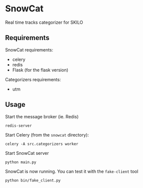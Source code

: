 SnowCat
=======

Real time tracks categorizer for SKILO

Requirements
------------
SnowCat requirements:

* celery
* redis
* Flask (for the flask version)

Categorizers requirements:

* utm

Usage
-----
Start the message broker (ie. Redis)

`redis-server`

Start Celery (from the `snowcat` directory):

`celery -A src.categorizers worker`

Start SnowCat server

`python main.py`

SnowCat is now running.
You can test it with the `fake-client` tool

`python bin/fake_client.py`
